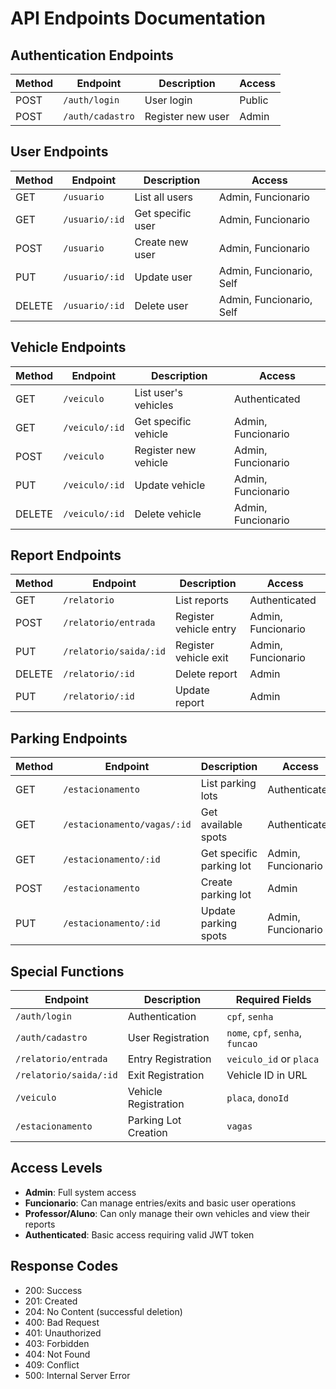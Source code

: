 # API Endpoints Documentation

## Authentication Endpoints
| Method | Endpoint | Description | Access |
|--------|----------|-------------|---------|
| POST | `/auth/login` | User login | Public |
| POST | `/auth/cadastro` | Register new user | Admin |

## User Endpoints
| Method | Endpoint | Description | Access |
|--------|----------|-------------|---------|
| GET | `/usuario` | List all users | Admin, Funcionario |
| GET | `/usuario/:id` | Get specific user | Admin, Funcionario |
| POST | `/usuario` | Create new user | Admin, Funcionario |
| PUT | `/usuario/:id` | Update user | Admin, Funcionario, Self |
| DELETE | `/usuario/:id` | Delete user | Admin, Funcionario, Self |

## Vehicle Endpoints
| Method | Endpoint | Description | Access |
|--------|----------|-------------|---------|
| GET | `/veiculo` | List user's vehicles | Authenticated |
| GET | `/veiculo/:id` | Get specific vehicle | Admin, Funcionario |
| POST | `/veiculo` | Register new vehicle | Admin, Funcionario |
| PUT | `/veiculo/:id` | Update vehicle | Admin, Funcionario |
| DELETE | `/veiculo/:id` | Delete vehicle | Admin, Funcionario |

## Report Endpoints
| Method | Endpoint | Description | Access |
|--------|----------|-------------|---------|
| GET | `/relatorio` | List reports | Authenticated |
| POST | `/relatorio/entrada` | Register vehicle entry | Admin, Funcionario |
| PUT | `/relatorio/saida/:id` | Register vehicle exit | Admin, Funcionario |
| DELETE | `/relatorio/:id` | Delete report | Admin |
| PUT | `/relatorio/:id` | Update report | Admin |

## Parking Endpoints
| Method | Endpoint | Description | Access |
|--------|----------|-------------|---------|
| GET | `/estacionamento` | List parking lots | Authenticated |
| GET | `/estacionamento/vagas/:id` | Get available spots | Authenticated |
| GET | `/estacionamento/:id` | Get specific parking lot | Admin, Funcionario |
| POST | `/estacionamento` | Create parking lot | Admin |
| PUT | `/estacionamento/:id` | Update parking spots | Admin, Funcionario |

## Special Functions
| Endpoint | Description | Required Fields |
|----------|-------------|-----------------|
| `/auth/login` | Authentication | `cpf`, `senha` |
| `/auth/cadastro` | User Registration | `nome`, `cpf`, `senha`, `funcao` |
| `/relatorio/entrada` | Entry Registration | `veiculo_id` or `placa` |
| `/relatorio/saida/:id` | Exit Registration | Vehicle ID in URL |
| `/veiculo` | Vehicle Registration | `placa`, `donoId` |
| `/estacionamento` | Parking Lot Creation | `vagas` |

## Access Levels
- **Admin**: Full system access
- **Funcionario**: Can manage entries/exits and basic user operations
- **Professor/Aluno**: Can only manage their own vehicles and view their reports
- **Authenticated**: Basic access requiring valid JWT token

## Response Codes
- 200: Success
- 201: Created
- 204: No Content (successful deletion)
- 400: Bad Request
- 401: Unauthorized
- 403: Forbidden
- 404: Not Found
- 409: Conflict
- 500: Internal Server Error

